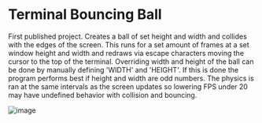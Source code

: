 # Terminal Bouncing Ball

First published project. Creates a ball of set height and width and collides with the edges of the screen. This runs for a set amount of frames at a set window height and width and redraws via escape characters moving the cursor to the top of the terminal. Overriding width and height of the ball can be done by manually defining 'WIDTH' and 'HEIGHT'. If this is done the program performs best if height and width are odd numbers. The physics is ran at the same intervals as the screen updates so lowering FPS under 20 may have undefined behavior with collision and bouncing.

![image](https://user-images.githubusercontent.com/92940760/141096057-76c4e818-8cd3-4be4-b902-9470e6a5e022.png)
